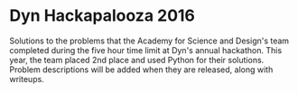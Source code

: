 # Dyn Hackapalooza 2016

Solutions to the problems that the Academy for Science and Design's team completed during the five hour time limit at Dyn's annual hackathon. This year, the team placed 2nd place and used Python for their solutions. Problem descriptions will be added when they are released, along with writeups.
